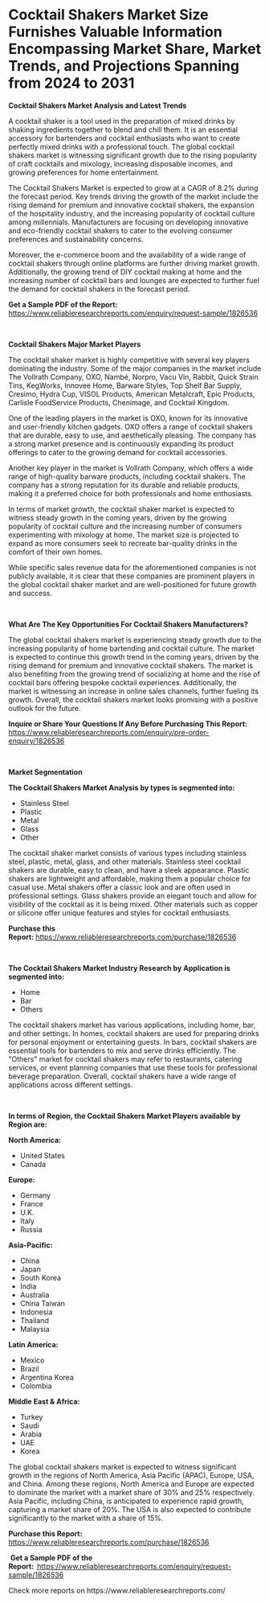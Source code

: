 <p><h1>Cocktail Shakers Market Size Furnishes Valuable Information Encompassing Market Share, Market Trends, and Projections Spanning from 2024 to 2031</h1></p><p><strong>Cocktail Shakers Market Analysis and Latest Trends</strong></p>
<p><p>A cocktail shaker is a tool used in the preparation of mixed drinks by shaking ingredients together to blend and chill them. It is an essential accessory for bartenders and cocktail enthusiasts who want to create perfectly mixed drinks with a professional touch. The global cocktail shakers market is witnessing significant growth due to the rising popularity of craft cocktails and mixology, increasing disposable incomes, and growing preferences for home entertainment.</p><p>The Cocktail Shakers Market is expected to grow at a CAGR of 8.2% during the forecast period. Key trends driving the growth of the market include the rising demand for premium and innovative cocktail shakers, the expansion of the hospitality industry, and the increasing popularity of cocktail culture among millennials. Manufacturers are focusing on developing innovative and eco-friendly cocktail shakers to cater to the evolving consumer preferences and sustainability concerns.</p><p>Moreover, the e-commerce boom and the availability of a wide range of cocktail shakers through online platforms are further driving market growth. Additionally, the growing trend of DIY cocktail making at home and the increasing number of cocktail bars and lounges are expected to further fuel the demand for cocktail shakers in the forecast period.</p></p>
<p><strong>Get a Sample PDF of the Report:&nbsp;</strong> <a href="https://www.reliableresearchreports.com/enquiry/request-sample/1826536">https://www.reliableresearchreports.com/enquiry/request-sample/1826536</a></p>
<p>&nbsp;</p>
<p><strong>Cocktail Shakers Major Market Players</strong></p>
<p><p>The cocktail shaker market is highly competitive with several key players dominating the industry. Some of the major companies in the market include The Vollrath Company, OXO, Nambé, Norpro, Vacu Vin, Rabbit, Quick Strain Tins, KegWorks, Innovee Home, Barware Styles, Top Shelf Bar Supply, Cresimo, Hydra Cup, VISOL Products, American Metalcraft, Epic Products, Carlisle FoodService Products, Chenimage, and Cocktail Kingdom.</p><p>One of the leading players in the market is OXO, known for its innovative and user-friendly kitchen gadgets. OXO offers a range of cocktail shakers that are durable, easy to use, and aesthetically pleasing. The company has a strong market presence and is continuously expanding its product offerings to cater to the growing demand for cocktail accessories. </p><p>Another key player in the market is Vollrath Company, which offers a wide range of high-quality barware products, including cocktail shakers. The company has a strong reputation for its durable and reliable products, making it a preferred choice for both professionals and home enthusiasts. </p><p>In terms of market growth, the cocktail shaker market is expected to witness steady growth in the coming years, driven by the growing popularity of cocktail culture and the increasing number of consumers experimenting with mixology at home. The market size is projected to expand as more consumers seek to recreate bar-quality drinks in the comfort of their own homes. </p><p>While specific sales revenue data for the aforementioned companies is not publicly available, it is clear that these companies are prominent players in the global cocktail shaker market and are well-positioned for future growth and success.</p></p>
<p>&nbsp;</p>
<p><strong>What Are The Key Opportunities For Cocktail Shakers Manufacturers?</strong></p>
<p><p>The global cocktail shakers market is experiencing steady growth due to the increasing popularity of home bartending and cocktail culture. The market is expected to continue this growth trend in the coming years, driven by the rising demand for premium and innovative cocktail shakers. The market is also benefiting from the growing trend of socializing at home and the rise of cocktail bars offering bespoke cocktail experiences. Additionally, the market is witnessing an increase in online sales channels, further fueling its growth. Overall, the cocktail shakers market looks promising with a positive outlook for the future.</p></p>
<p><strong>Inquire or Share Your Questions If Any Before Purchasing This Report:</strong> <a href="https://www.reliableresearchreports.com/enquiry/pre-order-enquiry/1826536">https://www.reliableresearchreports.com/enquiry/pre-order-enquiry/1826536</a></p>
<p>&nbsp;</p>
<p><strong>Market Segmentation</strong></p>
<p><strong>The Cocktail Shakers Market Analysis by types is segmented into:</strong></p>
<p><ul><li>Stainless Steel</li><li>Plastic</li><li>Metal</li><li>Glass</li><li>Other</li></ul></p>
<p><p>The cocktail shaker market consists of various types including stainless steel, plastic, metal, glass, and other materials. Stainless steel cocktail shakers are durable, easy to clean, and have a sleek appearance. Plastic shakers are lightweight and affordable, making them a popular choice for casual use. Metal shakers offer a classic look and are often used in professional settings. Glass shakers provide an elegant touch and allow for visibility of the cocktail as it is being mixed. Other materials such as copper or silicone offer unique features and styles for cocktail enthusiasts.</p></p>
<p><strong>Purchase this Report:&nbsp;</strong><a href="https://www.reliableresearchreports.com/purchase/1826536">https://www.reliableresearchreports.com/purchase/1826536</a></p>
<p>&nbsp;</p>
<p><strong>The Cocktail Shakers Market Industry Research by Application is segmented into:</strong></p>
<p><ul><li>Home</li><li>Bar</li><li>Others</li></ul></p>
<p><p>The cocktail shakers market has various applications, including home, bar, and other settings. In homes, cocktail shakers are used for preparing drinks for personal enjoyment or entertaining guests. In bars, cocktail shakers are essential tools for bartenders to mix and serve drinks efficiently. The "Others" market for cocktail shakers may refer to restaurants, catering services, or event planning companies that use these tools for professional beverage preparation. Overall, cocktail shakers have a wide range of applications across different settings.</p></p>
<p>&nbsp;</p>
<p><strong>In terms of Region, the Cocktail Shakers Market Players available by Region are:</strong></p>
<p>
    <p> <strong> North America: </strong>
        <ul>
            <li>United States</li>
            <li>Canada</li>
        </ul>
        </p> 
    <p> <strong> Europe: </strong>
        <ul>
            <li>Germany</li>
            <li>France</li>
            <li>U.K.</li>
            <li>Italy</li>
            <li>Russia</li>
        </ul>
        </p> 
    <p> <strong> Asia-Pacific: </strong>
        <ul>
            <li>China</li>
            <li>Japan</li>
            <li>South Korea</li>
            <li>India</li>
            <li>Australia</li>
            <li>China Taiwan</li>
            <li>Indonesia</li>
            <li>Thailand</li>
            <li>Malaysia</li>
        </ul>
        </p> 
    <p> <strong> Latin America: </strong>
        <ul>
            <li>Mexico</li>
            <li>Brazil</li>
            <li>Argentina Korea</li>
            <li>Colombia</li>
        </ul>
        </p> 
    <p> <strong> Middle East & Africa: </strong>
        <ul>
            <li>Turkey</li>
            <li>Saudi</li>
            <li>Arabia</li>
            <li>UAE</li>
            <li>Korea</li>
        </ul>
    </p>
    </p>
<p><p>The global cocktail shakers market is expected to witness significant growth in the regions of North America, Asia Pacific (APAC), Europe, USA, and China. Among these regions, North America and Europe are expected to dominate the market with a market share of 30% and 25% respectively. Asia Pacific, including China, is anticipated to experience rapid growth, capturing a market share of 20%. The USA is also expected to contribute significantly to the market with a share of 15%.</p></p>
<p><strong>Purchase this Report: </strong><a href="https://www.reliableresearchreports.com/purchase/1826536">https://www.reliableresearchreports.com/purchase/1826536</a></p>
<p>&nbsp;<strong>Get a Sample PDF of the Report:&nbsp;&nbsp;</strong><a href="https://www.reliableresearchreports.com/enquiry/request-sample/1826536">https://www.reliableresearchreports.com/enquiry/request-sample/1826536</a></p>
<p><strong></strong></p>
<p>Check more reports on https://www.reliableresearchreports.com/</p>